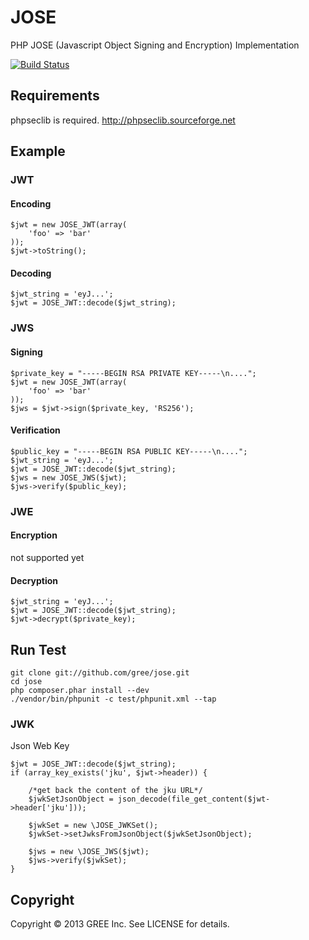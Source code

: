 # JOSE

PHP JOSE (Javascript Object Signing and Encryption) Implementation

[![Build Status](https://travis-ci.org/nov/jose-php.png?branch=master)](https://travis-ci.org/nov/jose-php)

## Requirements

phpseclib is required.
http://phpseclib.sourceforge.net

## Example

### JWT

#### Encoding

    $jwt = new JOSE_JWT(array(
        'foo' => 'bar'
    ));
    $jwt->toString();

#### Decoding

    $jwt_string = 'eyJ...';
    $jwt = JOSE_JWT::decode($jwt_string);

### JWS

#### Signing

    $private_key = "-----BEGIN RSA PRIVATE KEY-----\n....";
    $jwt = new JOSE_JWT(array(
        'foo' => 'bar'
    ));
    $jws = $jwt->sign($private_key, 'RS256');

#### Verification

    $public_key = "-----BEGIN RSA PUBLIC KEY-----\n....";
    $jwt_string = 'eyJ...';
    $jwt = JOSE_JWT::decode($jwt_string);
    $jws = new JOSE_JWS($jwt);
    $jws->verify($public_key);

### JWE

#### Encryption

not supported yet

#### Decryption

    $jwt_string = 'eyJ...';
    $jwt = JOSE_JWT::decode($jwt_string);
    $jwt->decrypt($private_key);

## Run Test

    git clone git://github.com/gree/jose.git
    cd jose
    php composer.phar install --dev
    ./vendor/bin/phpunit -c test/phpunit.xml --tap

### JWK
Json Web Key

    $jwt = JOSE_JWT::decode($jwt_string);
    if (array_key_exists('jku', $jwt->header)) {
        
        /*get back the content of the jku URL*/
        $jwkSetJsonObject = json_decode(file_get_content($jwt->header['jku']));

        $jwkSet = new \JOSE_JWKSet();
        $jwkSet->setJwksFromJsonObject($jwkSetJsonObject);

        $jws = new \JOSE_JWS($jwt);
        $jws->verify($jwkSet);
    }
        


## Copyright

Copyright &copy; 2013 GREE Inc. See LICENSE for details.

